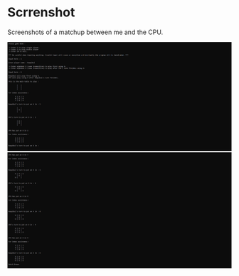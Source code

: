 # Scrrenshot

Screenshots of a matchup between me and the CPU.  
  
![screenshot-1](Images/1.jpg)  
![screenshot-2](Images/2.jpg)